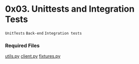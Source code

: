 # 0x03. Unittests and Integration Tests
`UnitTests`   `Back-end` `Integration tests`


### Required Files
[utils.py](https://github.com/MosesSoftEng/alx-backend-python/blob/master/0x03-Unittests_and_integration_tests/utils.py)
[client.py](https://github.com/MosesSoftEng/alx-backend-python/blob/master/0x03-Unittests_and_integration_tests/client.py)
[fixtures.py](https://github.com/MosesSoftEng/alx-backend-python/blob/master/0x03-Unittests_and_integration_tests/fixtures.py)
